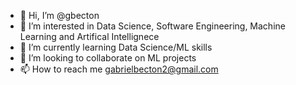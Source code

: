 - 👋 Hi, I’m @gbecton
- 👀 I’m interested in Data Science, Software Engineering, Machine Learning and Artifical Intellignece
- 🌱 I’m currently learning Data Science/ML skills
- 💞️ I’m looking to collaborate on ML projects 
- 📫 How to reach me gabrielbecton2@gmail.com

<!---
gbecton/gbecton is a ✨ special ✨ repository because its `README.md` (this file) appears on your GitHub profile.
You can click the Preview link to take a look at your changes.
--->
